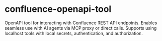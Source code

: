 # confluence-openapi-tool
OpenAPI tool for interacting with Confluence REST API endpoints. Enables seamless use with AI agents via MCP proxy or direct calls. Supports using localhost tools with local secrets, authentication, and authorization.
